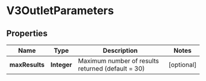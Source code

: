 

# V3OutletParameters


## Properties

| Name | Type | Description | Notes |
|------------ | ------------- | ------------- | -------------|
|**maxResults** | **Integer** | Maximum number of results returned (default &#x3D; 30) |  [optional] |



